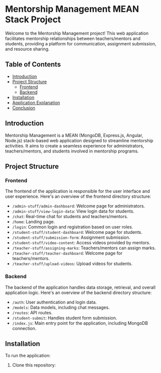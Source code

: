 # Mentorship Management MEAN Stack Project

Welcome to the Mentorship Management project! This web application facilitates mentorship relationships between teachers/mentors and students, providing a platform for communication, assignment submission, and resource sharing.

## Table of Contents

- [Introduction](#introduction)
- [Project Structure](#project-structure)
  - [Frontend](#frontend)
  - [Backend](#backend)
- [Installation](#installation)
- [Application Explanation](#application-explanation)
- [Conclusion](#conclusion)

## Introduction

Mentorship Management is a MEAN (MongoDB, Express.js, Angular, Node.js) stack-based web application designed to streamline mentorship activities. It aims to create a seamless experience for administrators, teachers/mentors, and students involved in mentorship programs.

## Project Structure

### Frontend

The frontend of the application is responsible for the user interface and user experience. Here's an overview of the frontend directory structure:

- `/admin-stuff/admin-dashboard`: Welcome page for administrators.
- `/admin-stuff/view-login-data`: View login data for students.
- `/chat`: Real-time chat for students and teachers/mentors.
- `/home`: Landing page.
- `/login`: Common login and registration based on user roles.
- `/student-stuff/student-dashboard`: Welcome page for students.
- `/student-stuff/submission-form`: Assignment submission.
- `/student-stuff/video-content`: Access videos provided by mentors.
- `/teacher-stuff/assigning-marks`: Teachers/mentors can assign marks.
- `/teacher-stuff/teacher-dashboard`: Welcome page for teachers/mentors.
- `/teacher-stuff/upload-videos`: Upload videos for students.

### Backend

The backend of the application handles data storage, retrieval, and overall application logic. Here's an overview of the backend directory structure:

- `/auth`: User authentication and login data.
- `/models`: Data models, including chat messages.
- `/routes`: API routes.
- `/student-submit`: Handles student form submission.
- `/index.js`: Main entry point for the application, including MongoDB connection.

## Installation

To run the application:

1. Clone this repository:

